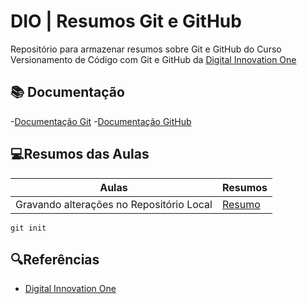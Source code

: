 
# DIO | Resumos Git e GitHub

Repositório para armazenar resumos sobre Git e GitHub do Curso Versionamento de Código com Git e GitHub da [Digital Innovation One](https://www.dio.me)

## 📚 Documentação
-[Documentação Git](https://git-scm.com/doc)
-[Documentação GitHub](https://docs.github.com)

## 💻Resumos das Aulas

| Aulas | Resumos |
|-------|---------|
|Gravando alterações no Repositório Local| [Resumo]()|

```
git init
```
## 🔍Referências

- [Digital Innovation One]()
